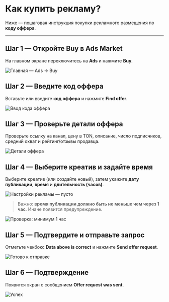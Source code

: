 # Как купить рекламу?

Ниже — пошаговая инструкция покупки рекламного размещения по **коду оффера**.

---

## Шаг 1 — Откройте **Buy** в Ads Market
На главном экране переключитесь на **Ads** и нажмите **Buy**.

![Главная — Ads → Buy](../../assets/2025-09-21_22-25-05.png)

## Шаг 2 — Введите код оффера
Вставьте или введите **код оффера** и нажмите **Find offer**.

![Ввод кода оффера](../../assets/2025-09-21_14-33-32.png)

## Шаг 3 — Проверьте детали оффера
Проверьте ссылку на канал, цену в TON, описание, число подписчиков, средний охват и рейтинг/отзывы продавца.

![Детали оффера](../../assets/2025-09-21_14-34-05.png)

## Шаг 4 — Выберите креатив и задайте время
Выберите креатив (или создайте новый), затем укажите **дату публикации**, **время** и **длительность (часов)**.

![Настройки рекламы — пусто](../../assets/2025-09-21_14-34-46.png)

> Важно: **время публикации должно быть не меньше чем через 1 час**. Иначе появится предупреждение.

![Проверка: минимум 1 час](../../assets/2025-09-21_14-36-21.png)

## Шаг 5 — Подтвердите и отправьте запрос
Отметьте чекбокс **Data above is correct** и нажмите **Send offer request**.

![Готово к отправке](../../assets/2025-09-21_14-35-55.png)

## Шаг 6 — Подтверждение
Появится экран с сообщением **Offer request was sent**.

![Успех](../../assets/2025-09-21_14-36-36.png)
